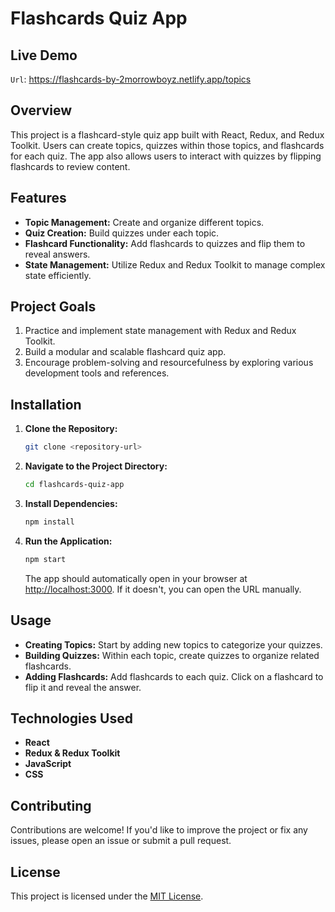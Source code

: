 # Flashcards Quiz App

## Live Demo

`Url`: https://flashcards-by-2morrowboyz.netlify.app/topics

## Overview

This project is a flashcard-style quiz app built with React, Redux, and Redux Toolkit. Users can create topics, quizzes within those topics, and flashcards for each quiz. The app also allows users to interact with quizzes by flipping flashcards to review content.

## Features

- **Topic Management:** Create and organize different topics.
- **Quiz Creation:** Build quizzes under each topic.
- **Flashcard Functionality:** Add flashcards to quizzes and flip them to reveal answers.
- **State Management:** Utilize Redux and Redux Toolkit to manage complex state efficiently.

## Project Goals

1. Practice and implement state management with Redux and Redux Toolkit.
2. Build a modular and scalable flashcard quiz app.
3. Encourage problem-solving and resourcefulness by exploring various development tools and references.

## Installation

1. **Clone the Repository:**
   ```bash
   git clone <repository-url>
   ```
2. **Navigate to the Project Directory:**
   ```bash
   cd flashcards-quiz-app
   ```
3. **Install Dependencies:**
   ```bash
   npm install
   ```
4. **Run the Application:**
   ```bash
   npm start
   ```
   The app should automatically open in your browser at [http://localhost:3000](http://localhost:3000). If it doesn't, you can open the URL manually.

## Usage

- **Creating Topics:** Start by adding new topics to categorize your quizzes.
- **Building Quizzes:** Within each topic, create quizzes to organize related flashcards.
- **Adding Flashcards:** Add flashcards to each quiz. Click on a flashcard to flip it and reveal the answer.

## Technologies Used

- **React**
- **Redux & Redux Toolkit**
- **JavaScript**
- **CSS**

## Contributing

Contributions are welcome! If you'd like to improve the project or fix any issues, please open an issue or submit a pull request.

## License

This project is licensed under the [MIT License](LICENSE).
